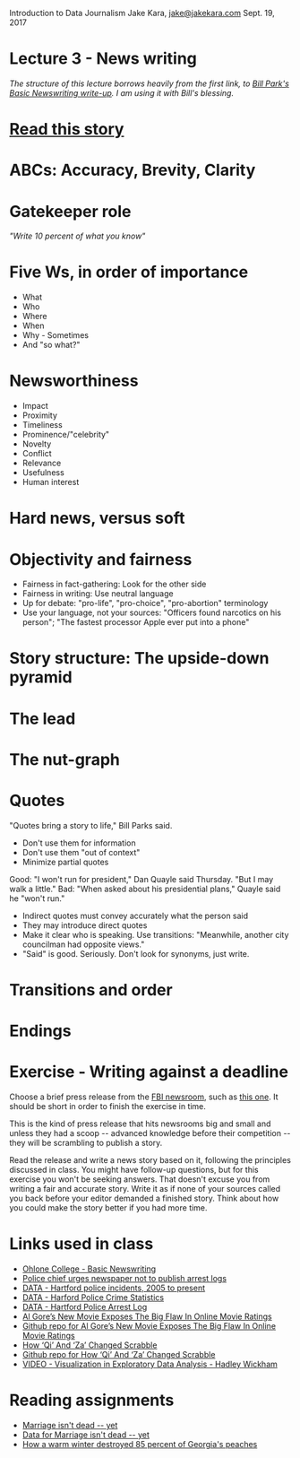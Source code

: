 Introduction to Data Journalism
Jake Kara, jake@jakekara.com
Sept. 19, 2017

# Lecture 3 - News writing

_The structure of this lecture borrows heavily from the first link, to [Bill Park's Basic Newswriting write-up](http://www.ohlone.edu/people/bparks/docs/basicnewswriting.pdf). I am using it with Bill's blessing._

# [Read this story](https://www.washingtonpost.com/local/public-safety/crack-found-in-hull-of-sunken-dc-fire-boat/2017/09/15/930c70ec-9a48-11e7-82e4-f1076f6d6152_story.html)

# ABCs: Accuracy, Brevity, Clarity

# Gatekeeper role

_"Write 10 percent of what you know"_

# Five Ws, in order of importance

* What
* Who
* Where
* When
* Why - Sometimes
* And "so what?"

# Newsworthiness

* Impact
* Proximity
* Timeliness
* Prominence/"celebrity"
* Novelty
* Conflict
* Relevance
* Usefulness
* Human interest

# Hard news, versus soft

# Objectivity and fairness

* Fairness in fact-gathering: Look for the other side
* Fairness in writing: Use neutral language
* Up for debate: "pro-life", "pro-choice", "pro-abortion" terminology
* Use your language, not your sources: "Officers found narcotics on his person"; "The fastest processor Apple ever put into a phone"

# Story structure: The upside-down pyramid

# The lead

# The nut-graph

# Quotes

"Quotes bring a story to life," Bill Parks said.

* Don't use them for information
* Don't use them "out of context"
* Minimize partial quotes

Good: "I won't run for president," Dan Quayle said Thursday. "But I may walk a little."
Bad: "When asked about his presidential plans," Quayle said he "won't run."

* Indirect quotes must convey accurately what the person said
* They may introduce direct quotes
* Make it clear who is speaking. Use transitions: "Meanwhile, another city councilman had opposite views."
* "Said" is good. Seriously. Don't look for synonyms, just write.

# Transitions and order

# Endings

# Exercise - Writing against a deadline

Choose a brief press release from the [FBI newsroom](https://www.fbi.gov/news/pressrel), such as [this one](https://www.justice.gov/usao-ct/pr/shelton-man-admits-robbing-4-connecticut-banks). It should be short in order to finish the exercise in time.

This is the kind of press release that hits newsrooms big and small and unless they had a scoop -- advanced knowledge before their competition -- they will be scrambling to publish a story. 

Read the release and write a news story based on it, following the principles discussed in class. You might have follow-up questions, but for this exercise you won't be seeking answers. That doesn't excuse you from writing a fair and accurate story. Write it as if none of your sources called you back before your editor demanded a finished story. Think about how you could make the story better if you had more time.

# Links used in class
* [Ohlone College - Basic Newswriting](http://www.ohlone.edu/people/bparks/docs/basicnewswriting.pdf)
* [Police chief urges newspaper not to publish arrest logs](http://www.seattletimes.com/business/police-chief-urges-newspaper-not-to-publish-arrest-logs/)
* [DATA - Hartford police incidents, 2005 to present](https://data.hartford.gov/Public-Safety/Police-Incidents-01012005-to-Current/889t-nwfu)
* [DATA - Harford Police Crime Statistics](http://www.hartford.gov/police/crime-statistics/2017-crime-statistics)
* [DATA - Hartford Police Arrest Log](http://www.hartford.gov/images/police/ArrestLogs/blotter.pdf)
* [Al Gore’s New Movie Exposes The Big Flaw In Online Movie Ratings](https://fivethirtyeight.com/features/al-gores-new-movie-exposes-the-big-flaw-in-online-movie-ratings/)
* [Github repo for Al Gore’s New Movie Exposes The Big Flaw In Online Movie Ratings](https://github.com/fivethirtyeight/data/tree/master/inconvenient-sequel)
* [How ‘Qi’ And ‘Za’ Changed Scrabble](https://fivethirtyeight.com/features/how-qi-and-za-changed-scrabble/)
* [Github repo for How ‘Qi’ And ‘Za’ Changed Scrabble](https://github.com/fivethirtyeight/data/tree/master/scrabble-games)
* [VIDEO - Visualization in Exploratory Data Analysis - Hadley Wickham ]( https://www.youtube.com/watch?v=ZdPNBF6GWBw )

# Reading assignments
* [Marriage isn't dead -- yet](https://fivethirtyeight.com/features/marriage-isnt-dead-yet/)
* [Data for Marriage isn't dead -- yet](https://fivethirtyeight.com/features/marriage-isnt-dead-yet/)
* [How a warm winter destroyed 85 percent of Georgia's peaches](https://fivethirtyeight.com/features/how-a-warm-winter-destroyed-85-percent-of-georgias-peaches/)

